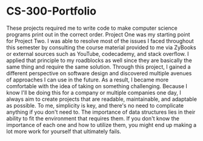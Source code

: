 # CS-300-Portfolio
These projects required me to write code to make computer science programs print out in the correct order. Project One was my starting point for Project Two. I was able to resolve most of the issues I faced throughout this semester by consulting the course material provided to me via ZyBooks or external sources such as YouTube, codecademy, and stack overflow. I applied that principle to my roadblocks as well since they are basically the same thing and require the same solution. Through this project, I gained a different perspective on software design and discovered multiple avenues of approaches I can use in the future. As a result, I became more comfortable with the idea of taking on something challenging. Because I know I'll be doing this for a company or multiple companies one day, I always aim to create projects that are readable, maintainable, and adaptable as possible. To me, simplicity is key, and there's no need to complicate anything if you don't need to. The importance of data structures lies in their ability to fit the environment that requires them. If you don't know the importance of each one and how to utilize them, you might end up making a lot more work for yourself that ultimately fails.
